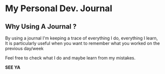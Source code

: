 # My Personal Dev. Journal

## Why Using A Journal ?

By using a journal I'm keeping a trace of everything I do, everything I learn,
It is particularly useful when you want to remember what you worked on the previous day/week

Feel free to check what I do and maybe learn from my mistakes.

**SEE YA**
